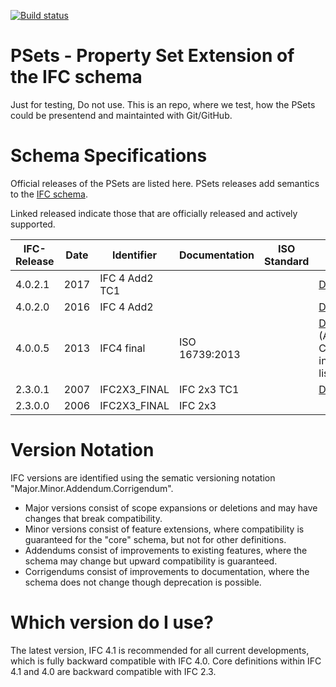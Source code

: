 [![Build status](https://ci.appveyor.com/api/projects/status/n8fwfxte8uvw8pl7/branch/master?svg=true)](https://ci.appveyor.com/project/klacol/psets/branch/master)


# PSets - Property Set Extension of the IFC schema

Just for testing, Do not use. This is an repo, where we test, how the PSets could be presentend and maintainted with Git/GitHub.

# Schema Specifications
Official releases of the PSets are listed here. PSets releases add semantics to the [IFC schema](https://github.com/buildingSMART/IFC).

Linked released indicate those that are officially released and actively supported.

IFC-Release	| Date |	Identifier  |	Documentation	 | ISO Standard |	Release Notes 
------------|------|--------------|----------------|--------------|---------------
4.0.2.1 | 2017 |IFC 4 Add2 TC1 |               |              |[Download](http://www.buildingsmart-tech.org/ifc/IFC4/Add2TC1/html/link/listing-ifc4_add2.htm)|
4.0.2.0 | 2016 | IFC 4 Add2   |                |              |[Download](http://www.buildingsmart-tech.org/ifc/IFC4/Add2/html/link/listing-ifc4_add2.htm)|
4.0.0.5	| 2013 | IFC4	final   | ISO 16739:2013 |	            | [Download](http://www.buildingsmart-tech.org/ifc/IFC4/final/html) (A. Computer interpretable listings)
2.3.0.1	| 2007 | IFC2X3_FINAL | IFC 2x3 TC1	   |   |[Download](http://www.buildingsmart-tech.org/specifications/pset-releases/Psets%20for%20IFC2x3%20TC1)
2.3.0.0	| 2006 | IFC2X3_FINAL	| IFC 2x3	       ||

# Version Notation
IFC versions are identified using the sematic versioning notation "Major.Minor.Addendum.Corrigendum".

- Major versions consist of scope expansions or deletions and may have changes that break compatibility.
- Minor versions consist of feature extensions, where compatibility is guaranteed for the "core" schema, but not for other definitions.
- Addendums consist of improvements to existing features, where the schema may change but upward compatibility is guaranteed.
- Corrigendums consist of improvements to documentation, where the schema does not change though deprecation is possible.

# Which version do I use?
The latest version, IFC 4.1 is recommended for all current developments, which is fully backward compatible with IFC 4.0. Core definitions within IFC 4.1 and 4.0 are backward compatible with IFC 2.3.
